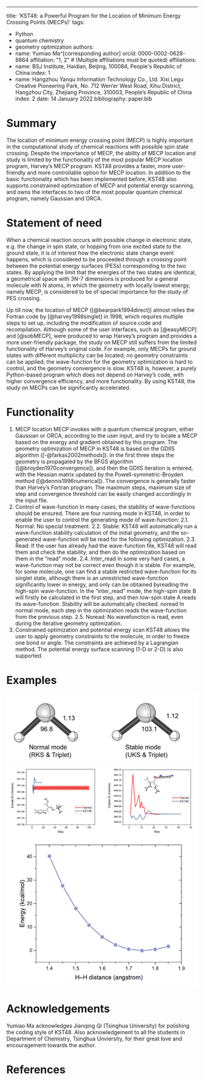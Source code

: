 ---
title: 'KST48: a Powerful Program for the Location of Minimum Energy Crossing Points (MECPs)'
tags:
  - Python
  - quantum chemistry
  - geometry optimization
authors:
  - name: Yumiao Ma^[corresponding author]
    orcid: 0000-0002-0628-8864
    affiliation: "1, 2" # (Multiple affiliations must be quoted)
affiliations:
 - name: BSJ Institute, Haidian, Beijing, 100084, People's Republic of China
   index: 1
 - name: Hangzhou Yanqu Information Technology Co., Ltd. Xixi Legu Creative Pioneering Park, No. 712 Wen’er West Road, Xihu District, Hangzhou City, Zhejiang Province, 310003, People’s Republic of China
   index: 2
date: 14 January 2022
bibliography: paper.bib

# Summary

The location of minimum energy crossing point (MECP) is highly important in the computational study of chemical reactions with possible spin state crossing. Despite the importance of MECP, the ability of MECP location and study is limited by the functionality of the most popular MECP location program, Harvey’s MECP program. KST48 provides a faster, more user-friendly and more controllable option for MECP location. In addition to the basic functionality which has been implemented before, KST48 also supports constrained optimization of MECP and potential energy scanning, and owns the interfaces to two of the most popular quantum chemical program, namely Gaussian and ORCA.
 
# Statement of need

When a chemical reaction occurs with possible change in electronic state, e.g. the change in spin state, or hopping from one excited state to the ground state, it is of interest how the electronic state change event happens, which is considered to be proceeded through a crossing point between the potential energy surfaces (PESs) corresponding to the two states. By applying the limit that the energies of the two states are identical, a geometrical space with 3N-7 dimensions is produced for a general molecule with N atoms, in which the geometry with locally lowest energy, namely MECP, is considered to be of special importance for the study of PES crossing.

Up till now, the location of MECP ([@bearpark1994direct]) almost relies the Fortran code by [@harvey1998singlet] in 1998, which requires multiple steps to set up, including the modification of source code and recompilation. Although some of the user interfaces, such as [@easyMECP] and [@sobMECP], were produced to wrap Harvey’s program and provides a more user-friendly package, the study on MECP still suffers from the limited functionality of Harvey’s original code. For example, only MECPs for ground states with different multiplicity can be located; no geometry constraints can be applied; the wave-function for the geometry optimization is hard to control, and the geometry convergence is slow. KST48 is, however, a purely Python-based program which does not depend on Harvey’s code, with higher convergence efficiency, and more functionality. By using KST48, the study on MECPs can be significantly accelerated.

# Functionality
1.	MECP location
MECP invokes with a quantum chemical program, either Gaussian or ORCA, according to the user input, and try to locate a MECP based on the energy and gradient obtained by this program. The geometry optimization of MECP in KST48 is based on the GDIIS algorithm ([-@farkas2002methods]). In the first three steps the geometry is propagated by the BFGS algorithm ([@broyden1970convergence]), and then the GDIIS iteration is entered, with the Hessian matrix updated by the Powell-symmetric-Broyden method ([@dennis1996numerical]). The convergence is generally faster than Harvey’s Fortran program. The maximum steps, maximum size of step and convergence threshold can be easily changed accordingly in the input file.
2.	Control of wave-function
In many cases, the stability of wave-functions should be ensured. There are four running mode in KST48, in order to enable the user to control the generating mode of wave-function:
2.1.	Normal: No special treatment.
2.2.	Stable: KST48 will automatically run a wave-function stability calculation of the initial geometry, and the so-generated wave-function will be read for the following optimization. 
2.3.	Read: If the user has already had the wave-function file, KST48 will read them and check the stability, and then do the optimization based on them in the “read” mode.
2.4.	Inter_read In some very hard cases, a wave-function may not be correct even though it is stable. For example, for some molecule, one can find a stable restricted wave-function for its singlet state, although there is an unrestricted wave-function significantly lower in energy, and only can be obtained byreading the high-spin wave-function. In the “inter_read” mode, the high-spin state B will firstly be calculated in the first step, and then low-spin state A reads its wave-function. Stability will be automatically checked. noread In normal mode, each step in the optimization reads the wave-function from the previous step. 
2.5.	Noread: No wavefunction is read, even during the iterative geometry optimization.
3.	Constrained optimization and potential energy scan
KST48 allows the user to apply geometry constraints to the molecule, in order to freeze one bond or angle. The constraints are achieved by a Lagrangian method. The potential energy surface scanning (1-D or 2-D) is also supported.
# Examples
![The located MECP under the normal and stable mode](Figure1.png)
![The convergence of KST48 and Harvey’s program for example molecules](Figure2.png)
![The 1-D scanning energy curve for the MECP of CH2](Figure3.png)

# Acknowledgements

Yumiao Ma acknowledges Jianqing Qi (Tsinghua University) for polishing the coding style of KST48. Also acknowledgement to all the students in Department of Chemistry, Tsinghua Unviersity, for their great love and encouragement towards the author.

# References
